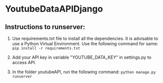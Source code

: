 # YoutubeDataAPIDjango

## Instructions to runserver:

1. Use requirements.txt file to install all the dependencies. It is advisable to use a Python Virtual Environment.
Use the following command for same:
`pip install -r requirements.txt` 

2. Add your API key in variable "YOUTUBE_DATA_KEY" in settings.py to access API.

3. In the folder youtubeAPI, run the following command:
`python manage.py runserver`